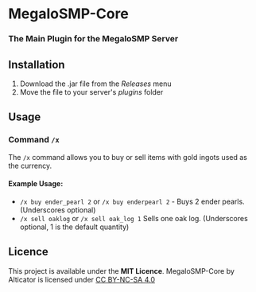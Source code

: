 # MegaloSMP-Core
### The Main Plugin for the MegaloSMP Server
## Installation
1. Download the .jar file from the *Releases* menu
2. Move the file to your server's *plugins* folder
## Usage
### Command `/x`
The `/x` command allows you to buy or sell items with gold ingots used as the currency.
#### Example Usage:
- `/x buy ender_pearl 2` or `/x buy enderpearl 2` - Buys 2 ender pearls. (Underscores optional)
- `/x sell oaklog` or `/x sell oak_log 1` Sells one oak log. (Underscores optional, 1 is the default quantity)
## Licence
This project is available under the **MIT Licence**.
MegaloSMP-Core by Alticator is licensed under [CC BY-NC-SA 4.0](http://creativecommons.org/licenses/by-nc-sa/4.0/)